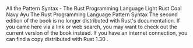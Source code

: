 All the Pattern Syntax - The Rust Programming Language
Light
Rust
Coal
Navy
Ayu
The Rust Programming Language
Pattern Syntax
The second edition of the book is no longer distributed with Rust's documentation.
If you came here via a link or web search, you may want to check out
the current
version of the book
instead.
If you have an internet connection, you can
find a copy distributed with
Rust
1.30
.